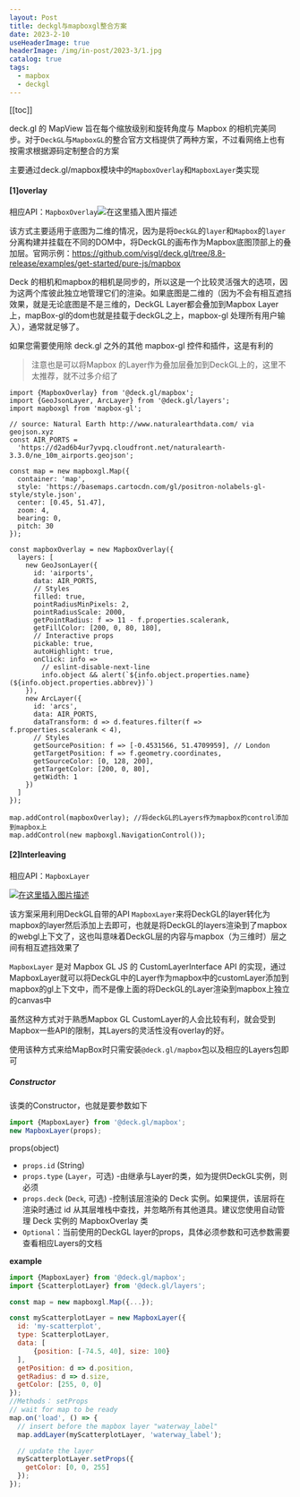 ```yaml
---
layout: Post
title: deckgl与mapboxgl整合方案
date: 2023-2-10
useHeaderImage: true
headerImage: /img/in-post/2023-3/1.jpg
catalog: true
tags:
  - mapbox
  - deckgl
---
```


[[toc]]


deck.gl 的 MapView 旨在每个缩放级别和旋转角度与 Mapbox 的相机完美同步。对于`DeckGL`与`MapboxGL`的整合官方文档提供了两种方案，不过看网络上也有按需求根据源码定制整合的方案

主要通过deck.gl/mapbox模块中的`MapboxOverlay`和`MapboxLayer`类实现

#### [1]overlay

相应API：`MapboxOverlay`![在这里插入图片描述](https://p3-juejin.byteimg.com/tos-cn-i-k3u1fbpfcp/42830fc799e248f3b80716d700c1c46d~tplv-k3u1fbpfcp-zoom-1.image)




该方式主要适用于底图为二维的情况，因为是将`DeckGL`的`layer`和`Mapbox`的`layer`分离构建并挂载在不同的DOM中，将DeckGL的画布作为Mapbox底图顶部上的叠加层。官网示例：https://github.com/visgl/deck.gl/tree/8.8-release/examples/get-started/pure-js/mapbox

Deck 的相机和mapbox的相机是同步的，所以这是一个比较灵活强大的选项，因为这两个库彼此独立地管理它们的渲染。如果底图是二维的（因为不会有相互遮挡效果，就是无论底图是不是三维的，DeckGL Layer都会叠加到Mapbox Layer 上，mapBox-gl的dom也就是挂载于deckGL之上，mapbox-gl 处理所有用户输入），通常就足够了。

如果您需要使用除 deck.gl 之外的其他 mapbox-gl 控件和插件，这是有利的

> 注意也是可以将Mapbox 的Layer作为叠加层叠加到DeckGL上的，这里不太推荐，就不过多介绍了

```react
import {MapboxOverlay} from '@deck.gl/mapbox';
import {GeoJsonLayer, ArcLayer} from '@deck.gl/layers';
import mapboxgl from 'mapbox-gl';

// source: Natural Earth http://www.naturalearthdata.com/ via geojson.xyz
const AIR_PORTS =
  'https://d2ad6b4ur7yvpq.cloudfront.net/naturalearth-3.3.0/ne_10m_airports.geojson';

const map = new mapboxgl.Map({
  container: 'map',
  style: 'https://basemaps.cartocdn.com/gl/positron-nolabels-gl-style/style.json',
  center: [0.45, 51.47],
  zoom: 4,
  bearing: 0,
  pitch: 30
});

const mapboxOverlay = new MapboxOverlay({
  layers: [
    new GeoJsonLayer({
      id: 'airports',
      data: AIR_PORTS,
      // Styles
      filled: true,
      pointRadiusMinPixels: 2,
      pointRadiusScale: 2000,
      getPointRadius: f => 11 - f.properties.scalerank,
      getFillColor: [200, 0, 80, 180],
      // Interactive props
      pickable: true,
      autoHighlight: true,
      onClick: info =>
        // eslint-disable-next-line
        info.object && alert(`${info.object.properties.name} (${info.object.properties.abbrev})`)
    }),
    new ArcLayer({
      id: 'arcs',
      data: AIR_PORTS,
      dataTransform: d => d.features.filter(f => f.properties.scalerank < 4),
      // Styles
      getSourcePosition: f => [-0.4531566, 51.4709959], // London
      getTargetPosition: f => f.geometry.coordinates,
      getSourceColor: [0, 128, 200],
      getTargetColor: [200, 0, 80],
      getWidth: 1
    })
  ]
});

map.addControl(mapboxOverlay); //将deckGL的Layers作为mapbox的control添加到mapbox上
map.addControl(new mapboxgl.NavigationControl());
```

#### [2]Interleaving

相应API：`MapboxLayer`

[![在这里插入图片描述](https://img-blog.csdnimg.cn/41d44e02cc374e93af9e44fa1eb0b4c9.png)](https://img-blog.csdnimg.cn/92d9fbf76f9743438b6abb1a80c682fa.png)


该方案采用利用DeckGL自带的API `MapboxLayer`来将DeckGL的layer转化为mapbox的layer然后添加上去即可，也就是将DeckGL的layers渲染到了mapbox的webgl上下文了，这也叫意味着DeckGL层的内容与mapbox（为三维时）层之间有相互遮挡效果了

`MapboxLayer` 是对 Mapbox GL JS 的 CustomLayerInterface API 的实现，通过MapboxLayer就可以将DeckGL中的Layer作为mapbox中的customLayer添加到mapbox的gl上下文中，而不是像上面的将DeckGL的Layer渲染到mapbox上独立的canvas中

虽然这种方式对于熟悉Mapbox GL  CustomLayer的人会比较有利，就会受到Mapbox一些API的限制，其Layers的灵活性没有overlay的好。

使用该种方式来给MapBox时只需安装`@deck.gl/mapbox`包以及相应的Layers包即可

##### Constructor

该类的Constructor，也就是要参数如下

```js
import {MapboxLayer} from '@deck.gl/mapbox';
new MapboxLayer(props);
```

props(object)

- `props.id` (String)
- `props.type` (`Layer`，可选) -由继承与Layer的类，如为提供DeckGL实例，则必须
- `props.deck` (`Deck`, 可选) -控制该层渲染的 Deck 实例。如果提供，该层将在渲染时通过 id 从其层堆栈中查找，并忽略所有其他道具。建议您使用自动管理 Deck 实例的 MapboxOverlay 类
- `Optional`：当前使用的DeckGL layer的props，具体必须参数和可选参数需要查看相应Layers的文档

**example**

```js
import {MapboxLayer} from '@deck.gl/mapbox';
import {ScatterplotLayer} from '@deck.gl/layers';

const map = new mapboxgl.Map({...});

const myScatterplotLayer = new MapboxLayer({
  id: 'my-scatterplot',
  type: ScatterplotLayer,
  data: [
      {position: [-74.5, 40], size: 100}
  ],
  getPosition: d => d.position,
  getRadius: d => d.size,
  getColor: [255, 0, 0]
});
//Methods： setProps
// wait for map to be ready
map.on('load', () => {
  // insert before the mapbox layer "waterway_label"
  map.addLayer(myScatterplotLayer, 'waterway_label');

  // update the layer
  myScatterplotLayer.setProps({
    getColor: [0, 0, 255]
  });
});
```